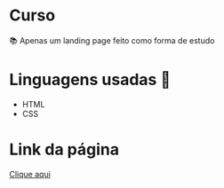 # Curso
📚 Apenas um landing page feito como forma de estudo

# Linguagens usadas 🤖  
 * HTML
 * CSS

# Link da página
[Clique aqui](https://gzmartins.github.io/alura-play/)
